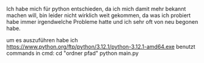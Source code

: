 Ich habe mich für python entschieden, da ich mich damit mehr bekannt machen will, bin leider nicht wirklich weit gekommen, da was ich probiert habe immer irgendwelche Probleme hatte und ich sehr oft von neu begonen habe.

um es  auszuführen habe ich https://www.python.org/ftp/python/3.12.1/python-3.12.1-amd64.exe benutzt 
commands in cmd:
cd "ordner pfad"
python main.py
